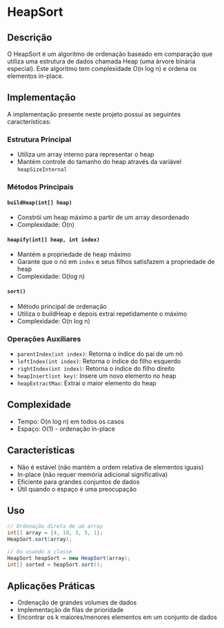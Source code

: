 # HeapSort

## Descrição
O HeapSort é um algoritmo de ordenação baseado em comparação que utiliza uma estrutura de dados chamada Heap (uma árvore binária especial). Este algoritmo tem complexidade O(n log n) e ordena os elementos in-place.

## Implementação

A implementação presente neste projeto possui as seguintes características:

### Estrutura Principal
- Utiliza um array interno para representar o heap
- Mantém controle do tamanho do heap através da variável `heapSizeInternal`

### Métodos Principais

#### `buildHeap(int[] heap)`
- Constrói um heap máximo a partir de um array desordenado
- Complexidade: O(n)

#### `heapify(int[] heap, int index)`
- Mantém a propriedade de heap máximo
- Garante que o nó em `index` e seus filhos satisfazem a propriedade de heap
- Complexidade: O(log n)

#### `sort()`
- Método principal de ordenação
- Utiliza o buildHeap e depois extrai repetidamente o máximo
- Complexidade: O(n log n)

### Operações Auxiliares
- `parentIndex(int index)`: Retorna o índice do pai de um nó
- `leftIndex(int index)`: Retorna o índice do filho esquerdo
- `rightIndex(int index)`: Retorna o índice do filho direito
- `heapInsert(int key)`: Insere um novo elemento no heap
- `heapExtractMax`: Extrai o maior elemento do heap

## Complexidade

- Tempo: O(n log n) em todos os casos
- Espaço: O(1) - ordenação in-place

## Características

- Não é estável (não mantém a ordem relativa de elementos iguais)
- In-place (não requer memória adicional significativa)
- Eficiente para grandes conjuntos de dados
- Útil quando o espaço é uma preocupação

## Uso

```java
// Ordenação direta de um array
int[] array = {4, 10, 3, 5, 1};
HeapSort.sort(array);

// Ou usando a classe
HeapSort heapSort = new HeapSort(array);
int[] sorted = heapSort.sort();
```

## Aplicações Práticas

- Ordenação de grandes volumes de dados
- Implementação de filas de prioridade
- Encontrar os k maiores/menores elementos em um conjunto de dados
